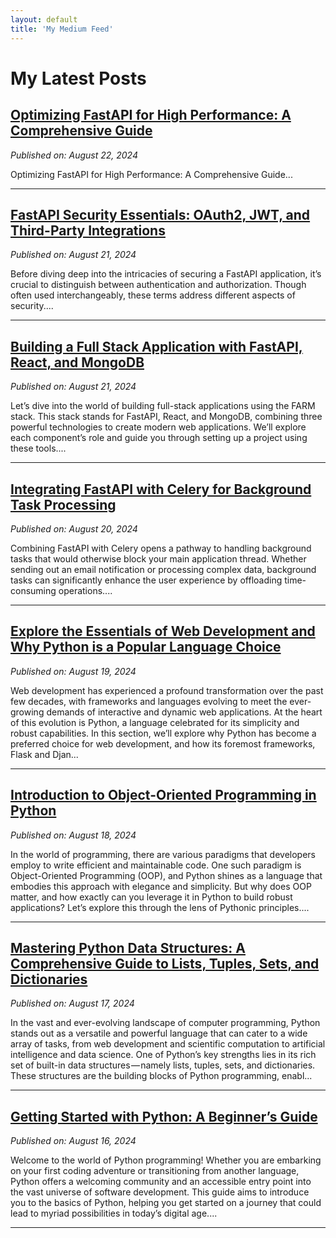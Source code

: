 ```yaml
---
layout: default
title: 'My Medium Feed'
---
```


# My Latest Posts

## [Optimizing FastAPI for High Performance: A Comprehensive Guide](https://tomtalksit.medium.com/optimizing-fastapi-for-high-performance-a-comprehensive-guide-1e08c16924b3?source=rss-cba96b45006f------2)
*Published on: August 22, 2024*

Optimizing FastAPI for High Performance: A Comprehensive Guide...

---

## [FastAPI Security Essentials: OAuth2, JWT, and Third-Party Integrations](https://tomtalksit.medium.com/fastapi-security-essentials-oauth2-jwt-and-third-party-integrations-3ad353b5bfbf?source=rss-cba96b45006f------2)
*Published on: August 21, 2024*

Before diving deep into the intricacies of securing a FastAPI application, it’s crucial to distinguish between authentication and authorization. Though often used interchangeably, these terms address different aspects of security....

---

## [Building a Full Stack Application with FastAPI, React, and MongoDB](https://tomtalksit.medium.com/building-a-full-stack-application-with-fastapi-react-and-mongodb-ad7397b709da?source=rss-cba96b45006f------2)
*Published on: August 21, 2024*

Let’s dive into the world of building full-stack applications using the FARM stack. This stack stands for FastAPI, React, and MongoDB, combining three powerful technologies to create modern web applications. We’ll explore each component’s role and guide you through setting up a project using these tools....

---

## [Integrating FastAPI with Celery for Background Task Processing](https://tomtalksit.medium.com/integrating-fastapi-with-celery-for-background-task-processing-27a81ecffffc?source=rss-cba96b45006f------2)
*Published on: August 20, 2024*

Combining FastAPI with Celery opens a pathway to handling background tasks that would otherwise block your main application thread. Whether sending out an email notification or processing complex data, background tasks can significantly enhance the user experience by offloading time-consuming operations....

---

## [Explore the Essentials of Web Development and Why Python is a Popular Language Choice](https://tomtalksit.medium.com/explore-the-essentials-of-web-development-and-why-python-is-a-popular-language-choice-39b3f520ded3?source=rss-cba96b45006f------2)
*Published on: August 19, 2024*

Web development has experienced a profound transformation over the past few decades, with frameworks and languages evolving to meet the ever-growing demands of interactive and dynamic web applications. At the heart of this evolution is Python, a language celebrated for its simplicity and robust capabilities. In this section, we’ll explore why Python has become a preferred choice for web development, and how its foremost frameworks, Flask and Djan...

---

## [Introduction to Object-Oriented Programming in Python](https://tomtalksit.medium.com/introduction-to-object-oriented-programming-in-python-6f6f50bf64dc?source=rss-cba96b45006f------2)
*Published on: August 18, 2024*

In the world of programming, there are various paradigms that developers employ to write efficient and maintainable code. One such paradigm is Object-Oriented Programming (OOP), and Python shines as a language that embodies this approach with elegance and simplicity. But why does OOP matter, and how exactly can you leverage it in Python to build robust applications? Let’s explore this through the lens of Pythonic principles....

---

## [Mastering Python Data Structures: A Comprehensive Guide to Lists, Tuples, Sets, and Dictionaries](https://tomtalksit.medium.com/mastering-python-data-structures-a-comprehensive-guide-to-lists-tuples-sets-and-dictionaries-bafebaa63ff1?source=rss-cba96b45006f------2)
*Published on: August 17, 2024*

In the vast and ever-evolving landscape of computer programming, Python stands out as a versatile and powerful language that can cater to a wide array of tasks, from web development and scientific computation to artificial intelligence and data science. One of Python’s key strengths lies in its rich set of built-in data structures — namely lists, tuples, sets, and dictionaries. These structures are the building blocks of Python programming, enabl...

---

## [Getting Started with Python: A Beginner’s Guide](https://tomtalksit.medium.com/getting-started-with-python-a-beginners-guide-6cbf340cf9bc?source=rss-cba96b45006f------2)
*Published on: August 16, 2024*

Welcome to the world of Python programming! Whether you are embarking on your first coding adventure or transitioning from another language, Python offers a welcoming community and an accessible entry point into the vast universe of software development. This guide aims to introduce you to the basics of Python, helping you get started on a journey that could lead to myriad possibilities in today’s digital age....

---

